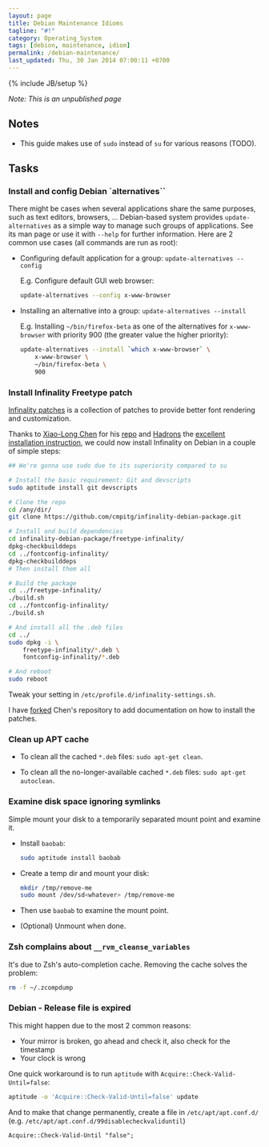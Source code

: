 ```yaml
---
layout: page
title: Debian Maintenance Idioms
tagline: "#!"
category: Operating_System
tags: [debion, maintenance, idiom]
permalink: /debian-maintenance/
last_updated: Thu, 30 Jan 2014 07:00:11 +0700
---
```

{% include JB/setup %}

*Note: This is an unpublished page*

## Notes

* This guide makes use of `sudo` instead of `su` for various reasons (TODO).

## Tasks

### Install and config Debian `alternatives``

There might be cases when several applications share the same purposes, such
as text editors, browsers, ...  Debian-based system provides
`update-alternatives` as a simple way to manage such groups of applications.
See its man page or use it with `--help` for further information.  Here are 2
common use cases (all commands are run as root):

* Configuring default application for a group: `update-alternatives --config`

  E.g.  Configure default GUI web browser:

  ```sh
  update-alternatives --config x-www-browser
  ```

* Installing an alternative into a group: `update-alternatives --install`

  E.g.  Installing `~/bin/firefox-beta` as one of the alternatives for
  `x-www-browser` with priority 900 (the greater value the higher priority):

  ```sh
  update-alternatives --install `which x-www-browser` \
      x-www-browser \
      ~/bin/firefox-beta \
      900
  ```

### Install Infinality Freetype patch

[Infinality patches](http://www.infinality.net/blog/) is a collection of
patches to provide better font rendering and customization.

Thanks to [Xiao-Long Chen](https://github.com/chenxiaolong) for his
[repo](https://github.com/chenxiaolong/Debian-Packages) and
[Hadrons](http://tinyurl.com/nlk7ou7) the
[excellent installation instruction](http://forums.debian.net/viewtopic.php?f=16&t=88545),
we could now install Infinality on Debian in a couple of simple steps:

```sh
## We're gonna use sudo due to its superiority compared to su

# Install the basic requirement: Git and devscripts
sudo aptitude install git devscripts

# Clone the repo
cd /any/dir/
git clone https://github.com/cmpitg/infinality-debian-package.git

# Install and build dependencies
cd infinality-debian-package/freetype-infinality/
dpkg-checkbuilddeps
cd ../fontconfig-infinality/
dpkg-checkbuilddeps
# Then install them all

# Build the package
cd ../freetype-infinality/
./build.sh
cd ../fontconfig-infinality/
./build.sh

# And install all the .deb files
cd ../
sudo dpkg -i \
    freetype-infinality/*.deb \
    fontconfig-infinality/*.deb

# And reboot
sudo reboot
```

Tweak your setting in `/etc/profile.d/infinality-settings.sh`.

I have [forked](https://github.com/cmpitg/infinality-debian-package) Chen's
repository to add documentation on how to install the patches.

### Clean up APT cache

* To clean all the cached `*.deb` files: `sudo apt-get clean`.

* To clean all the no-longer-available cached `*.deb` files: `sudo apt-get autoclean`.

### Examine disk space ignoring symlinks

Simple mount your disk to a temporarily separated mount point and examine it.

* Install `baobab`:

  ```sh
  sudo aptitude install baobab
  ```

* Create a temp dir and mount your disk:

  ```sh
  mkdir /tmp/remove-me
  sudo mount /dev/sd<whatever> /tmp/remove-me
  ```

* Then use `baobab` to examine the mount point.

* (Optional) Unmount when done.

### Zsh complains about `__rvm_cleanse_variables`

It's due to Zsh's auto-completion cache.  Removing the cache solves the
problem:

```sh
rm -f ~/.zcompdump
```

### Debian - Release file is expired ###

This might happen due to the most 2 common reasons:

* Your mirror is broken, go ahead and check it, also check for the timestamp
* Your clock is wrong

One quick workaround is to run `aptitude` with
`Acquire::Check-Valid-Until=false`:

```sh
aptitude -o 'Acquire::Check-Valid-Until=false' update
```

And to make that change permanently, create a file in `/etc/apt/apt.conf.d/`
(e.g. `/etc/apt/apt.conf.d/99disablecheckvaliduntil`)

```
Acquire::Check-Valid-Until "false";
```
